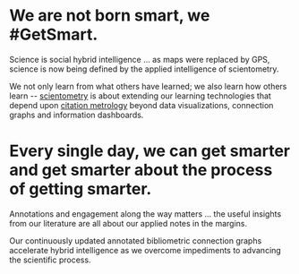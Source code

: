 # We are not born smart, we #GetSmart.

Science is social hybrid intelligence ... as maps were replaced by GPS, science is now being defined by the applied intelligence of scientometry.

We not only learn from what others have learned; we also learn how others learn -- [scientometry](https://en.wikipedia.org/wiki/Scientometrics) is about extending our learning technologies that depend upon [citation metrology](https://en.wikipedia.org/wiki/Category:Citation_metrics) beyond data visualizations, connection graphs and information dashboards.  

# Every single day, we can get smarter and get smarter about the process of getting smarter.

Annotations and engagement along the way matters ... the useful insights from our literature are all about our applied notes in the margins.

Our continuously updated annotated bibliometric connection graphs accelerate hybrid intelligence as we overcome impediments to advancing the scientific process.
